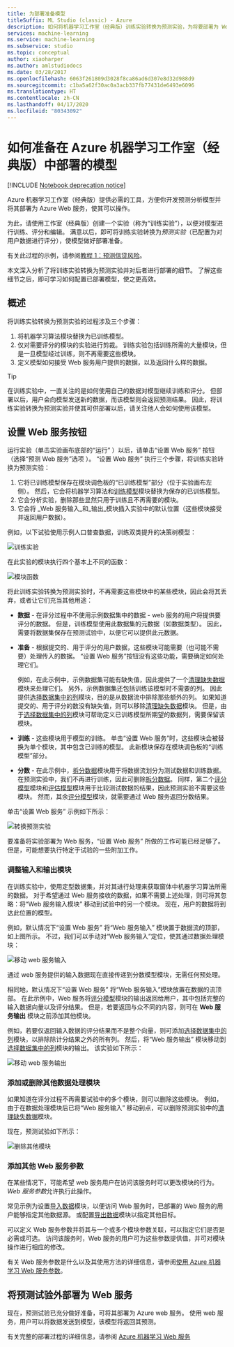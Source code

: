 ```yaml
---
title: 为部署准备模型
titleSuffix: ML Studio (classic) - Azure
description: 如何将机器学习工作室（经典版）训练实验转换为预测实验，为将要部署为 Web 服务的训练模型做准备。
services: machine-learning
ms.service: machine-learning
ms.subservice: studio
ms.topic: conceptual
author: xiaoharper
ms.author: amlstudiodocs
ms.date: 03/28/2017
ms.openlocfilehash: 6063f261809d3028f8ca86ad6d307e8d32d988d9
ms.sourcegitcommit: c1ba5a62f30ac0a3acb337fb77431de6493e6096
ms.translationtype: HT
ms.contentlocale: zh-CN
ms.lasthandoff: 04/17/2020
ms.locfileid: "80343092"
---
```

# <a name="how-to-prepare-your-model-for-deployment-in-azure-machine-learning-studio-classic"></a>如何准备在 Azure 机器学习工作室（经典版）中部署的模型

[!INCLUDE [Notebook deprecation notice](../../../includes/aml-studio-notebook-notice.md)]

Azure 机器学习工作室（经典版）提供必需的工具，方便你开发预测分析模型并将其部署为 Azure Web 服务，使其可以操作。

为此，请使用工作室（经典版）创建一个实验（称为“训练实验”），以便对模型进行训练、评分和编辑。  满意以后，即可将训练实验转换为*预测实验*（已配置为对用户数据进行评分），使模型做好部署准备。

有关此过程的示例，请参阅[教程 1：预测信贷风险](tutorial-part1-credit-risk.md)。

本文深入分析了将训练实验转换为预测实验并对后者进行部署的细节。 了解这些细节之后，即可学习如何配置已部署模型，使之更高效。



## <a name="overview"></a>概述 

将训练实验转换为预测实验的过程涉及三个步骤：

1. 将机器学习算法模块替换为已训练模型。
2. 仅对需要评分的模块的实验进行剪裁。 训练实验包括训练所需的大量模块，但是一旦模型经过训练，则不再需要这些模块。
3. 定义模型如何接受 Web 服务用户提供的数据，以及返回什么样的数据。

> [!TIP]
> 在训练实验中，一直关注的是如何使用自己的数据对模型继续训练和评分。 但部署以后，用户会向模型发送新的数据，而该模型则会返回预测结果。 因此，将训练实验转换为预测实验并使其可供部署以后，请关注他人会如何使用该模型。
> 
> 

## <a name="set-up-web-service-button"></a>设置 Web 服务按钮
运行实验（单击实验画布底部的“运行”  ）以后，请单击“设置 Web 服务”  按钮（选择“预测 Web 服务”选项  ）。 “设置 Web 服务”  执行三个步骤，将训练实验转换为预测实验：

1. 它将已训练模型保存在模块调色板的“已训练模型”部分（位于实验画布左侧）。  然后，它会将机器学习算法和[训练模型][train-model]模块替换为保存的已训练模型。
2. 它会分析实验，删除那些显然只用于训练且不再需要的模块。
3. 它会将 _Web 服务输入_和_输出_模块插入实验中的默认位置（这些模块接受并返回用户数据）。

例如，以下试验使用示例人口普查数据，训练双类提升的决策树模型：

![训练实验](./media/convert-training-experiment-to-scoring-experiment/figure1.png)

在此实验的模块执行四个基本上不同的函数：

![模块函数](./media/convert-training-experiment-to-scoring-experiment/figure2.png)

将此训练实验转换为预测实验时，不再需要这些模块中的某些模块，因此会将其丢弃，或者让它们充当其他用途：

* **数据** - 在评分过程中不使用示例数据集中的数据 - web 服务的用户将提供要评分的数据。 但是，训练模型使用此数据集的元数据（如数据类型）。 因此，需要将数据集保存在预测试验中，以便它可以提供此元数据。

* **准备** - 根据提交的、用于评分的用户数据，这些模块可能需要（也可能不需要）处理传入的数据。 “设置 Web 服务”按钮没有这些功能，需要确定如何处理它们。 
  
    例如，在此示例中，示例数据集可能有缺失值，因此提供了一个[清理缺失数据][clean-missing-data]模块来处理它们。 另外，示例数据集还包括训练该模型时不需要的列。 因此提供[选择数据集中的列][select-columns]模块，目的是从数据流中排除那些额外的列。 如果知道提交的、用于评分的数没有缺失值，则可以移除[清理缺失数据][clean-missing-data]模块。 但是，由于[选择数据集中的列][select-columns]模块可帮助定义已训练模型所期望的数据列，需要保留该模块。

* **训练** - 这些模块用于模型的训练。 单击“设置 Web 服务”时，这些模块会被替换为单个模块，其中包含已训练的模型。  此新模块保存在模块调色板的“训练模型”部分。 

* **分数** - 在此示例中，[拆分数据][split]模块用于将数据流划分为测试数据和训练数据。 在预测实验中，我们不再进行训练，因此可删除[拆分数据][split]。 同样，第二个[评分模型][score-model]模块和[评估模型][evaluate-model]模块用于比较测试数据的结果，因此预测实验不需要这些模块。 然而，其余[评分模型][score-model]模块，就需要通过 Web 服务返回分数结果。

单击“设置 Web 服务”  示例如下所示：

![转换预测实验](./media/convert-training-experiment-to-scoring-experiment/figure3.png)

要准备将实验部署为 Web 服务，“设置 Web 服务”  所做的工作可能已经足够了。 但是，可能想要执行特定于试验的一些附加工作。

### <a name="adjust-input-and-output-modules"></a>调整输入和输出模块
在训练实验中，使用定型数据集，并对其进行处理来获取窗体中机器学习算法所需的数据。 对于希望通过 Web 服务接收的数据，如果不需要上述处理，则可将其忽略：将“Web 服务输入模块”  移动到试验中的另一个模块。 现在，用户的数据将到达此位置的模型。

例如，默认情况下“设置 Web 服务”  将“Web 服务输入”  模块置于数据流的顶部，如上图所示。 不过，我们可以手动对“Web 服务输入”定位，使其通过数据处理模块： 

![移动 web 服务输入](./media/convert-training-experiment-to-scoring-experiment/figure4.png)

通过 web 服务提供的输入数据现在直接传递到分数模型模块，无需任何预处理。

相同地，默认情况下“设置 Web 服务”  将“Web 服务输入”模块放置在数据的流顶部。 在此示例中，Web 服务将[评分模型][score-model]模块的输出返回给用户，其中包括完整的输入数据向量以及评分结果。
但是，若要返回与众不同的内容，则可在 **Web 服务输出** 模块之前添加其他模块。 

例如，若要仅返回输入数据的评分结果而不是整个向量，则可添加[选择数据集中的列][select-columns]模块，以排除除计分结果之外的所有列。 然后，将“Web 服务输出”  模块移动到[选择数据集中的列][select-columns]模块的输出。 该实验如下所示：

![移动 web 服务输出](./media/convert-training-experiment-to-scoring-experiment/figure5.png)

### <a name="add-or-remove-additional-data-processing-modules"></a>添加或删除其他数据处理模块
如果知道在评分过程不再需要试验中的多个模块，则可以删除这些模块。 例如，由于在数据处理模块后已将“Web 服务输入”  移动到点，可以删除预测实验中的[清理缺失数据][clean-missing-data]模块。

现在，预测试验如下所示：

![删除其他模块](./media/convert-training-experiment-to-scoring-experiment/figure6.png)


### <a name="add-optional-web-service-parameters"></a>添加其他 Web 服务参数
在某些情况下，可能希望 web 服务用户在访问该服务时可以更改模块的行为。 *Web 服务参数*允许执行此操作。

常见示例为设置[导入数据][import-data]模块，以便访问 Web 服务时，已部署的 Web 服务的用户能够指定其他数据源。 或配置[导出数据][export-data]模块以指定其他目标。

可以定义 Web 服务参数并将其与一个或多个模块参数关联，可以指定它们是否是必需或可选。 访问该服务时，Web 服务的用户可为这些参数提供值，并可对模块操作进行相应的修改。

有关 Web 服务参数是什么以及其使用方法的详细信息，请参阅[使用 Azure 机器学习 Web 服务参数][webserviceparameters]。

[webserviceparameters]: web-service-parameters.md


## <a name="deploy-the-predictive-experiment-as-a-web-service"></a>将预测试验外部署为 Web 服务
现在，预测试验已充分做好准备，可将其部署为 Azure web 服务。 使用 web 服务，用户可以将数据发送到模型，该模型将返回其预测。

有关完整的部署过程的详细信息，请参阅 [Azure 机器学习 Web 服务][deploy]

[deploy]: deploy-a-machine-learning-web-service.md

<!-- Module References -->
[clean-missing-data]: https://msdn.microsoft.com/library/azure/d2c5ca2f-7323-41a3-9b7e-da917c99f0c4/
[evaluate-model]: https://msdn.microsoft.com/library/azure/927d65ac-3b50-4694-9903-20f6c1672089/
[select-columns]: https://msdn.microsoft.com/library/azure/1ec722fa-b623-4e26-a44e-a50c6d726223/
[import-data]: https://msdn.microsoft.com/library/azure/4e1b0fe6-aded-4b3f-a36f-39b8862b9004/
[score-model]: https://msdn.microsoft.com/library/azure/401b4f92-e724-4d5a-be81-d5b0ff9bdb33/
[split]: https://msdn.microsoft.com/library/azure/70530644-c97a-4ab6-85f7-88bf30a8be5f/
[train-model]: https://msdn.microsoft.com/library/azure/5cc7053e-aa30-450d-96c0-dae4be720977/
[export-data]: https://msdn.microsoft.com/library/azure/7a391181-b6a7-4ad4-b82d-e419c0d6522c/

